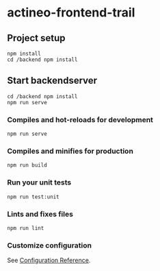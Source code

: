 # actineo-frontend-trail

## Project setup
```
npm install
cd /backend npm install
```

## Start backendserver
```
cd /backend npm install
npm run serve
```

### Compiles and hot-reloads for development
```
npm run serve
```

### Compiles and minifies for production
```
npm run build
```

### Run your unit tests
```
npm run test:unit
```

### Lints and fixes files
```
npm run lint
```

### Customize configuration
See [Configuration Reference](https://cli.vuejs.org/config/).
